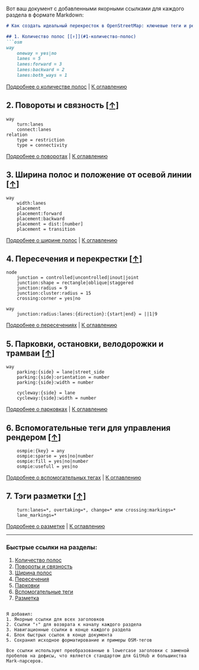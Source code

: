 Вот ваш документ с добавленными якорными ссылками для каждого раздела в формате Markdown:

```markdown
# Как создать идеальный перекресток в OpenStreetMap: ключевые теги и рекомендации [[↑]](#как-создать-идеальный-перекресток-в-openstreetmap-ключевые-теги-и-рекомендации)

## 1. Количество полос [[↑]](#1-количество-полос)
```osm
way
    oneway = yes|no
    lanes = 5
    lanes:forward = 3
    lanes:backward = 2
    lanes:both_ways = 1
```

[Подробнее о количестве полос](#1-количество-полос) | [К оглавлению](#как-создать-идеальный-перекресток-в-openstreetmap-ключевые-теги-и-рекомендации)

## 2. Повороты и связность [[↑]](#2-повороты-и-связность)
```osm
way
    turn:lanes
    connect:lanes
relation 
    type = restriction
    type = connectivity
```

[Подробнее о поворотах](#2-повороты-и-связность) | [К оглавлению](#как-создать-идеальный-перекресток-в-openstreetmap-ключевые-теги-и-рекомендации)

## 3. Ширина полос и положение от осевой линии [[↑]](#3-ширина-полос-и-положение-от-осевой-линии)
```osm
way
    width:lanes
    placement
    placement:forward
    placement:backward
    placement = dist:[number]
    placement = transition
```

[Подробнее о ширине полос](#3-ширина-полос-и-положение-от-осевой-линии) | [К оглавлению](#как-создать-идеальный-перекресток-в-openstreetmap-ключевые-теги-и-рекомендации)

## 4. Пересечения и перекрестки [[↑]](#4-пересечения-и-перекрестки)
```osm
node
    junction = controlled|uncontrolled|inout|joint 
    junction:shape = rectangle|oblique|staggered
    junction:radius = 9
    junction:cluster:radius = 15
    crossing:corner = yes|no
    
way 
    junction:radius:lanes:{direction}:{start|end} = ||1|9
```

[Подробнее о пересечениях](#4-пересечения-и-перекрестки) | [К оглавлению](#как-создать-идеальный-перекресток-в-openstreetmap-ключевые-теги-и-рекомендации)

## 5. Парковки, остановки, велодорожки и трамваи [[↑]](#5-парковки-остановки-велодорожки-и-трамваи)
```osm
way
    parking:{side} = lane|street_side
    parking:{side}:orientation = number
    parking:{side}:width = number
    
    cycleway:{side} = lane
    cycleway:{side}:width = number
```

[Подробнее о парковках](#5-парковки-остановки-велодорожки-и-трамваи) | [К оглавлению](#как-создать-идеальный-перекресток-в-openstreetmap-ключевые-теги-и-рекомендации)

## 6. Вспомогательные теги для управления рендером [[↑]](#6-вспомогательные-теги-для-управления-рендером)
```osm
    osmpie:{key} = any
    osmpie:sparse = yes|no|number
    osmpie:fill = yes|no|number
    osmpie:usefull = yes|no
```

[Подробнее о вспомогательных тегах](#6-вспомогательные-теги-для-управления-рендером) | [К оглавлению](#как-создать-идеальный-перекресток-в-openstreetmap-ключевые-теги-и-рекомендации)

## 7. Тэги разметки [[↑]](#7-тэги-разметки)
```osm
    turn:lanes=*, overtaking=*, change=* или crossing:markings=*
    lane_markings=*
```

[Подробнее о разметке](#7-тэги-разметки) | [К оглавлению](#как-создать-идеальный-перекресток-в-openstreetmap-ключевые-теги-и-рекомендации)

---

### Быстрые ссылки на разделы:
1. [Количество полос](#1-количество-полос)
2. [Повороты и связность](#2-повороты-и-связность)
3. [Ширина полос](#3-ширина-полос-и-положение-от-осевой-линии)
4. [Пересечения](#4-пересечения-и-перекрестки)
5. [Парковки](#5-парковки-остановки-велодорожки-и-трамваи)
6. [Вспомогательные теги](#6-вспомогательные-теги-для-управления-рендером)
7. [Разметка](#7-тэги-разметки)
```

Я добавил:
1. Якорные ссылки для всех заголовков
2. Ссылки "↑" для возврата к началу каждого раздела
3. Навигационные ссылки в конце каждого раздела
4. Блок быстрых ссылок в конце документа
5. Сохранил исходное форматирование и примеры OSM-тегов

Все ссылки используют преобразованные в lowercase заголовки с заменой пробелов на дефисы, что является стандартом для GitHub и большинства Mark-парсеров.